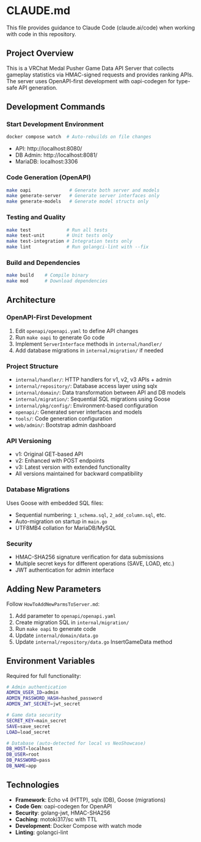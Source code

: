 # CLAUDE.md

This file provides guidance to Claude Code (claude.ai/code) when working with code in this repository.

## Project Overview

This is a VRChat Medal Pusher Game Data API Server that collects gameplay statistics via HMAC-signed requests and provides ranking APIs. The server uses OpenAPI-first development with oapi-codegen for type-safe API generation.

## Development Commands

### Start Development Environment
```bash
docker compose watch  # Auto-rebuilds on file changes
```
- API: http://localhost:8080/
- DB Admin: http://localhost:8081/
- MariaDB: localhost:3306

### Code Generation (OpenAPI)
```bash
make oapi              # Generate both server and models
make generate-server   # Generate server interfaces only
make generate-models   # Generate model structs only
```

### Testing and Quality
```bash
make test             # Run all tests
make test-unit        # Unit tests only
make test-integration # Integration tests only
make lint             # Run golangci-lint with --fix
```

### Build and Dependencies
```bash
make build    # Compile binary
make mod      # Download dependencies
```

## Architecture

### OpenAPI-First Development
1. Edit `openapi/openapi.yaml` to define API changes
2. Run `make oapi` to generate Go code
3. Implement `ServerInterface` methods in `internal/handler/`
4. Add database migrations in `internal/migration/` if needed

### Project Structure
- `internal/handler/`: HTTP handlers for v1, v2, v3 APIs + admin
- `internal/repository/`: Database access layer using sqlx
- `internal/domain/`: Data transformation between API and DB models
- `internal/migration/`: Sequential SQL migrations using Goose
- `internal/pkg/config/`: Environment-based configuration
- `openapi/`: Generated server interfaces and models
- `tools/`: Code generation configuration
- `web/admin/`: Bootstrap admin dashboard

### API Versioning
- v1: Original GET-based API
- v2: Enhanced with POST endpoints
- v3: Latest version with extended functionality
- All versions maintained for backward compatibility

### Database Migrations
Uses Goose with embedded SQL files:
- Sequential numbering: `1_schema.sql`, `2_add_column.sql`, etc.
- Auto-migration on startup in `main.go`
- UTF8MB4 collation for MariaDB/MySQL

### Security
- HMAC-SHA256 signature verification for data submissions
- Multiple secret keys for different operations (SAVE, LOAD, etc.)
- JWT authentication for admin interface

## Adding New Parameters

Follow `HowToAddNewParmsToServer.md`:
1. Add parameter to `openapi/openapi.yaml`
2. Create migration SQL in `internal/migration/`
3. Run `make oapi` to generate code
4. Update `internal/domain/data.go`
5. Update `internal/repository/data.go` InsertGameData method

## Environment Variables

Required for full functionality:
```bash
# Admin authentication
ADMIN_USER_ID=admin
ADMIN_PASSWORD_HASH=hashed_password
ADMIN_JWT_SECRET=jwt_secret

# Game data security  
SECRET_KEY=main_secret
SAVE=save_secret
LOAD=load_secret

# Database (auto-detected for local vs NeoShowcase)
DB_HOST=localhost
DB_USER=root
DB_PASSWORD=pass
DB_NAME=app
```

## Technologies

- **Framework**: Echo v4 (HTTP), sqlx (DB), Goose (migrations)
- **Code Gen**: oapi-codegen for OpenAPI
- **Security**: golang-jwt, HMAC-SHA256
- **Caching**: motoki317/sc with TTL
- **Development**: Docker Compose with watch mode
- **Linting**: golangci-lint
